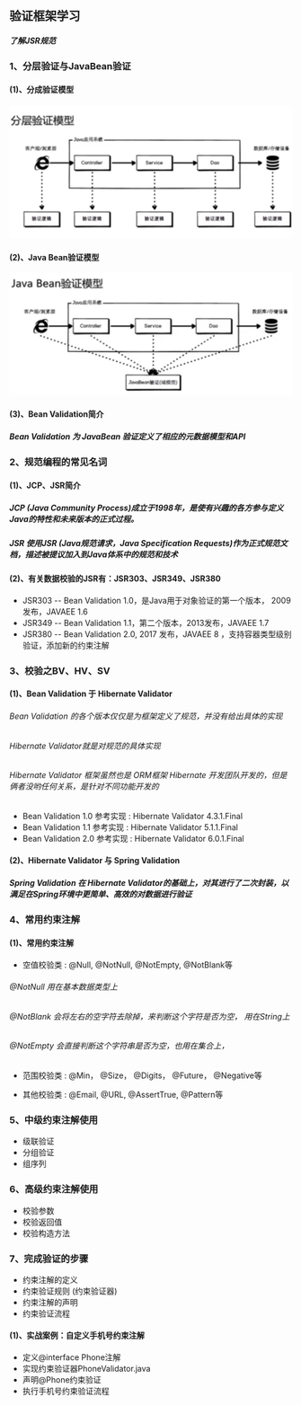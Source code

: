 ## 验证框架学习

##### 了解JSR规范

### 1、分层验证与JavaBean验证

#### (1)、分成验证模型
![avator](image/fencengyanzhengmoxing.jpg)

#### (2)、Java Bean验证模型
![avator](image/JavaBeanyanzhengmoxing.jpg)

#### (3)、Bean Validation简介

##### Bean Validation 为 JavaBean 验证定义了相应的元数据模型和API


### 2、规范编程的常见名词

#### (1)、JCP、JSR简介

##### JCP (Java Community Process)成立于1998年，是使有兴趣的各方参与定义Java的特性和未来版本的正式过程。

##### JSR 使用JSR (Java规范请求，Java Specification Requests)作为正式规范文档，描述被提议加入到Java体系中的规范和技术


#### (2)、有关数据校验的JSR有：JSR303、JSR349、JSR380

* JSR303 -- Bean Validation 1.0，是Java用于对象验证的第一个版本， 2009发布，JAVAEE 1.6
* JSR349 -- Bean Validation 1.1，第二个版本，2013发布，JAVAEE 1.7
* JSR380 -- Bean Validation 2.0, 2017 发布，JAVAEE 8 ，支持容器类型级别验证，添加新的约束注解

### 3、校验之BV、HV、SV

#### (1)、Bean Validation 于 Hibernate Validator

###### Bean Validation 的各个版本仅仅是为框架定义了规范，并没有给出具体的实现
###### Hibernate Validator就是对规范的具体实现
###### Hibernate Validator 框架虽然也是 ORM框架 Hibernate 开发团队开发的，但是俩者没哟任何关系，是针对不同功能开发的

* Bean Validation 1.0 参考实现 : Hibernate Validator 4.3.1.Final
* Bean Validation 1.1 参考实现 : Hibernate Validator 5.1.1.Final
* Bean Validation 2.0 参考实现 : Hibernate Validator 6.0.1.Final


#### (2)、Hibernate Validator 与 Spring Validation 

##### Spring Validation 在 Hibernate Validator的基础上，对其进行了二次封装，以满足在Spring环境中更简单、高效的对数据进行验证


### 4、常用约束注解

#### (1)、常用约束注解
* 空值校验类 : @Null, @NotNull, @NotEmpty, @NotBlank等
###### @NotNull 用在基本数据类型上
###### @NotBlank 会将左右的空字符去除掉，来判断这个字符是否为空， 用在String上
###### @NotEmpty 会直接判断这个字符串是否为空，也用在集合上，
* 范围校验类 : @Min， @Size， @Digits， @Future， @Negative等

* 其他校验类 : @Email, @URL, @AssertTrue, @Pattern等


### 5、中级约束注解使用
* 级联验证
* 分组验证
* 组序列


### 6、高级约束注解使用
* 校验参数
* 校验返回值
* 校验构造方法

### 7、完成验证的步骤
* 约束注解的定义
* 约束验证规则 (约束验证器)
* 约束注解的声明
* 约束验证流程

#### (1)、实战案例：自定义手机号约束注解
* 定义@interface Phone注解
* 实现约束验证器PhoneValidator.java
* 声明@Phone约束验证
* 执行手机号约束验证流程